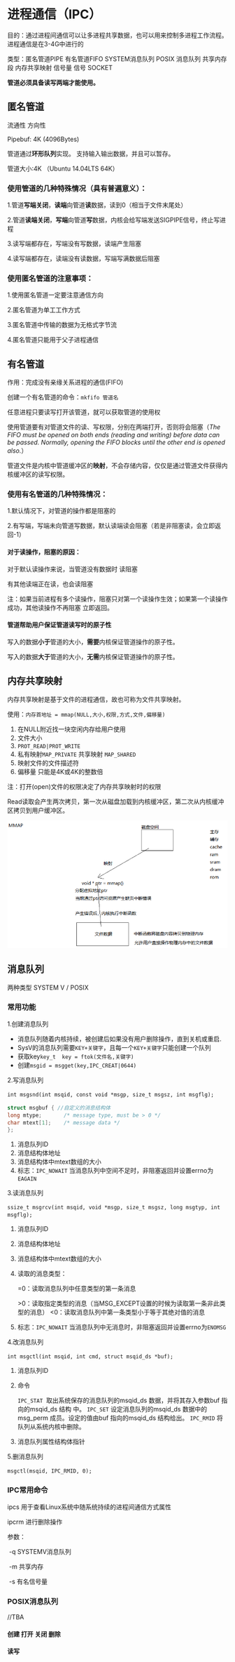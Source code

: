 # 进程通信（IPC）

目的：通过进程间通信可以让多进程共享数据，也可以用来控制多进程工作流程。进程通信是在3-4G中进行的

类型：匿名管道PIPE  有名管道FIFO  SYSTEM消息队列  POSIX 消息队列  共享内存段  内存共享映射  信号量  信号  SOCKET

**管道必须具备读写两端才能使用。**

## 匿名管道

流通性  方向性

Pipebuf: 4K (4096Bytes)

管道通过**环形队列**实现。 支持输入输出数据，并且可以暂存。

管道大小:4K （Ubuntu 14.04LTS 64K）

[参考]: https://blog.csdn.net/qq1010234991/article/details/52052542

### 使用管道的几种特殊情况（具有普遍意义）：

1.管道**写端关闭**，**读端**向管道**读**数据，读到0（相当于文件末尾处）

2.管道**读端关闭**，**写端**向管道**写**数据，内核会给写端发送SIGPIPE信号，终止写进程

3.读写端都存在，写端没有写数据，读端产生阻塞

4.读写端都存在，读端没有读数据，写端写满数据后阻塞

### 使用匿名管道的注意事项：

1.使用匿名管道一定要注意通信方向

2.匿名管道为单工工作方式

3.匿名管道中传输的数据为无格式字节流

4.匿名管道只能用于父子进程通信

## 有名管道

作用：完成没有亲缘关系进程的通信(FIFO)

创建一个有名管道的命令：`mkfifo 管道名` 

任意进程只要读写打开该管道，就可以获取管道的使用权

使用管道要有对管道文件的读、写权限，分别在两端打开，否则将会阻塞（*The FIFO must be opened on both ends (reading and writing) before data  can  be  passed.   Normally, opening the FIFO blocks until the other end is opened also.*）

管道文件是内核中管道缓冲区的**映射**，不会存储内容，仅仅是通过管道文件获得内核缓冲区的读写权限。

### 使用有名管道的几种特殊情况：

1.默认情况下，对管道的操作都是阻塞的

2.有写端，写端未向管道写数据，默认读端读会阻塞（若是非阻塞读，会立即返回-1）

#### 对于读操作，阻塞的原因：

对于默认读操作来说，当管道没有数据时 读阻塞

有其他读端正在读，也会读阻塞

注：如果当前进程有多个读操作，阻塞只对第一个读操作生效；如果第一个读操作成功，其他读操作不再阻塞 立即返回。

#### 管道帮助用户保证管道读写时的原子性

写入的数据**小于**管道的大小，**需要**内核保证管道操作的原子性。

写入的数据**大于**管道的大小，**无需**内核保证管道操作的原子性。

## 内存共享映射

内存共享映射是基于文件的进程通信，故也可称为文件共享映射。

使用：`内存首地址 = mmap(NULL,大小,权限,方式,文件,偏移量)`

1. 在NULL附近找一块空闲内存给用户使用
2. 文件大小
3. `PROT_READ|PROT_WRITE`
4. 私有映射`MAP_PRIVATE` 共享映射 `MAP_SHARED`
5. 映射文件的文件描述符
6. 偏移量 只能是4K或4K的整数倍

注：打开(open)文件的权限决定了内存共享映射时的权限

Read读取会产生两次拷贝，第一次从磁盘加载到内核缓冲区，第二次从内核缓冲区拷贝到用户缓冲区。

![1544185008492](pic/1544185008492.png)

## 消息队列

两种类型 SYSTEM V  / POSIX

### 常用功能

1.创建消息队列   

- 消息队列随着内核持续，被创建后如果没有用户删除操作，直到关机或重启.    
- SysV的消息队列需要`KEY+关键字`，且每一个`KEY+关键字`只能创建一个队列
- 获取key`key_t  key = ftok(文件名,关键字)`
- 创建`msgid = msgget(key,IPC_CREAT|0644)`

2.写消息队列

`int msgsnd(int msqid, const void *msgp, size_t msgsz, int msgflg);`

```C
struct msgbuf { //自定义的消息结构体
long mtype;       /* message type, must be > 0 */
char mtext[1];    /* message data */
};
```

1. 消息队列ID
2. 消息结构体地址
3. 消息结构体中mtext数组的大小
4. 标志：`IPC_NOWAIT` 当消息队列中空间不足时，非阻塞返回并设置errno为`EAGAIN`

3.读消息队列

`ssize_t msgrcv(int msqid, void *msgp, size_t msgsz, long msgtyp, int msgflg); `

1. 消息队列ID

2. 消息结构体地址

3. 消息结构体中mtext数组的大小

4. 读取的消息类型：

    =0：读取消息队列中任意类型的第一条消息

    \>0：读取指定类型的消息（当MSG_EXCEPT设置的时候为读取第一条非此类型的消息）
    \<0：读取消息队列中第一条类型小于等于其绝对值的消息
    
5. 标志：`IPC_NOWAIT` 当消息队列中无消息时，非阻塞返回并设置errno为`ENOMSG`

4.改消息队列

`int msgctl(int msqid, int cmd, struct msqid_ds *buf);`

1. 消息队列ID

2. 命令

   `IPC_STAT`
   ​	取出系统保存的消息队列的msqid_ds 数据，并将其存入参数buf 指向的msqid_ds 结构
   中。
   `IPC_SET`
   ​	设定消息队列的msqid_ds 数据中的msg_perm 成员。设定的值由buf 指向的msqid_ds
   结构给出。
   `IPC_RMID`
   ​	将队列从系统内核中删除。

3. 消息队列属性结构体指针

5.删消息队列

`msgctl(msqid, IPC_RMID, 0);`

### IPC常用命令

ipcs 用于查看Linux系统中随系统持续的进程间通信方式属性

ipcrm 进行删除操作

参数：

​	-q SYSTEMV消息队列

​	-m 共享内存

​	-s 有名信号量

### POSIX消息队列

//TBA

#### 创建 打开 关闭 删除
#### 读写



